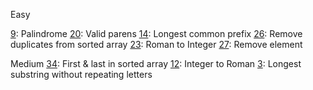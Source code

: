 Easy

[9](https://leetcode.com/problems/palindrome-number/): Palindrome
[20](https://leetcode.com/problems/valid-parentheses/): Valid parens
[14](https://leetcode.com/problems/longest-common-prefix/): Longest common prefix
[26](https://leetcode.com/problems/remove-duplicates-from-sorted-array/): Remove duplicates from sorted array
[23](https://leetcode.com/problems/roman-to-integer/): Roman to Integer
[27](https://leetcode.com/problems/remove-element/): Remove element

Medium
[34](https://leetcode.com/problems/find-first-and-last-position-of-element-in-sorted-array/): First & last in sorted array 
[12](https://leetcode.com/problems/integer-to-roman/): Integer to Roman
[3](https://leetcode.com/problems/longest-substring-without-repeating-characters/): Longest substring without repeating letters

